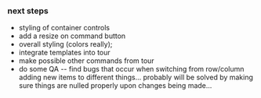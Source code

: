 ### next steps


- styling of container controls
- add a resize on command button
- overall styling (colors really);
- integrate templates into tour
- make possible other commands from tour
- do some QA -- find bugs that occur when switching from row/column adding new items to different things... probably will be solved by making sure things are nulled properly upon changes being made...

